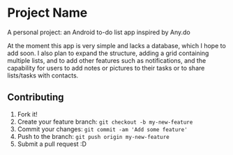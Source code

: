 
# Project Name
A personal project: an Android to-do list app inspired by Any.do

At the moment this app is very simple and lacks a database, which I hope to add soon. I also plan to expand the structure, adding a grid containing multiple lists, and to add other features such as notifications, and the capability for users to add notes or pictures to their tasks or to share lists/tasks with contacts. 
## Contributing
1. Fork it!
2. Create your feature branch: `git checkout -b my-new-feature`
3. Commit your changes: `git commit -am 'Add some feature'`
4. Push to the branch: `git push origin my-new-feature`
5. Submit a pull request :D
